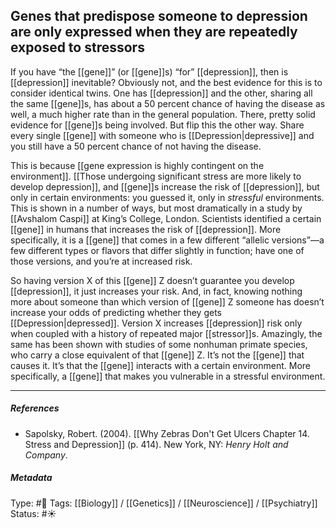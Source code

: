 ## Genes that predispose someone to depression are only expressed when they are repeatedly exposed to stressors # 

If you have “the [[gene]]” (or [[gene]]s) “for” [[depression]], then is [[depression]] inevitable? Obviously not, and the best evidence for this is to consider identical twins. One has [[depression]] and the other, sharing all the same [[gene]]s, has about a 50 percent chance of having the disease as well, a much higher rate than in the general population. There, pretty solid evidence for [[gene]]s being involved. But flip this the other way. Share every single [[gene]] with someone who is [[Depression|depressive]] and you still have a 50 percent chance of not having the disease.

This is because [[gene expression is highly contingent on the environment]]. [[Those undergoing significant stress are more likely to develop depression]], and [[gene]]s increase the risk of [[depression]], but only in certain environments: you guessed it, only in _stressful_ environments. This is shown in a number of ways, but most dramatically in a study by [[Avshalom Caspi]] at King’s College, London. Scientists identified a certain [[gene]] in humans that increases the risk of [[depression]]. More specifically, it is a [[gene]] that comes in a few different “allelic versions”—a few different types or flavors that differ slightly in function; have one of those versions, and you’re at increased risk. 

So having version X of this [[gene]] Z doesn’t guarantee you develop [[depression]], it just increases your risk. And, in fact, knowing nothing more about someone than which version of [[gene]] Z someone has doesn’t increase your odds of predicting whether they gets [[Depression|depressed]]. Version X increases [[depression]] risk only when coupled with a history of repeated major [[stressor]]s. Amazingly, the same has been shown with studies of some nonhuman primate species, who carry a close equivalent of that [[gene]] Z. It’s not the [[gene]] that causes it. It’s that the [[gene]] interacts with a certain environment. More specifically, a [[gene]] that makes you vulnerable in a stressful environment. 

___

##### References

- Sapolsky, Robert. (2004). [[Why Zebras Don't Get Ulcers Chapter 14. Stress and Depression]] (p. 414). New York, NY: _Henry Holt and Company_.

##### Metadata

Type: #🔴 
Tags: [[Biology]] / [[Genetics]] / [[Neuroscience]] / [[Psychiatry]] 
Status: #☀️ 
